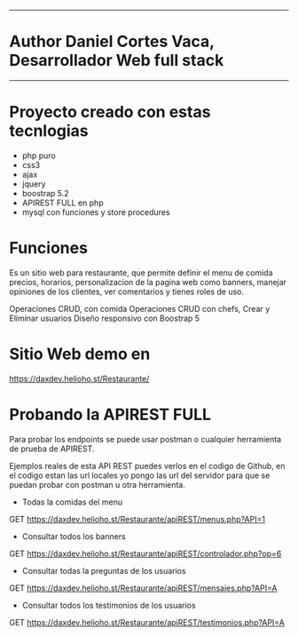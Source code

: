 ***********************************************************
# Author Daniel Cortes Vaca, Desarrollador Web full stack
***********************************************************
# Proyecto creado con estas tecnlogias
* php puro 
* css3 
* ajax 
* jquery 
* boostrap 5.2
* APIREST FULL en php
* mysql con funciones y store procedures

# Funciones 

Es un sitio web para restaurante, que permite definir el menu de comida precios, horarios, personalizacion de la pagina web
como banners, manejar opiniones de los clientes, ver comentarios y tienes roles de uso.

Operaciones CRUD, con comida
Operaciones CRUD con chefs, 
Crear y Eliminar usuarios 
Diseño responsivo con Boostrap 5

# Sitio Web demo en 

https://daxdev.helioho.st/Restaurante/


# Probando la APIREST FULL

Para probar los endpoints se puede usar postman o cualquier herramienta de prueba de APIREST.

Ejemplos reales de esta API REST puedes verlos en el codigo de Github, en el codigo estan las url locales yo pongo las url del servidor para que se puedan probar con postman u otra herramienta.

* Todas la comidas del menu 

GET https://daxdev.helioho.st/Restaurante/apiREST/menus.php?API=1

* Consultar todos los banners

GET https://daxdev.helioho.st/Restaurante/apiREST/controlador.php?op=6

* Consultar todas la preguntas de los usuarios 

GET https://daxdev.helioho.st/Restaurante/apiREST/mensajes.php?API=A

* Consultar todos los testimonios de los usuarios 

GET https://daxdev.helioho.st/Restaurante/apiREST/testimonios.php?API=A


